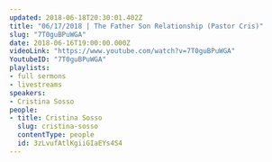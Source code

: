 ```yaml
---
updated: 2018-06-18T20:30:01.402Z
title: "06/17/2018 | The Father Son Relationship (Pastor Cris)"
slug: "7T0guBPuWGA"
date: 2018-06-16T19:00:00.000Z
videoLink: "https://www.youtube.com/watch?v=7T0guBPuWGA"
YoutubeID: "7T0guBPuWGA"
playlists:
- full sermons
- livestreams
speakers:
- Cristina Sosso
people:
- title: Cristina Sosso
  slug: cristina-sosso
  contentType: people
  id: 3zLvufAtlKgiiGIaEYs4S4
---
```

